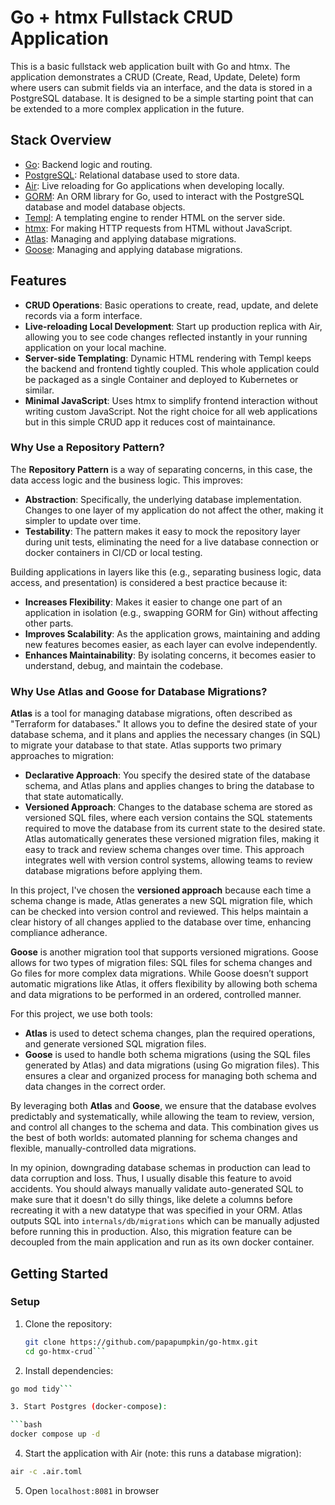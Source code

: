 # Go + htmx Fullstack CRUD Application

This is a basic fullstack web application built with Go and htmx. The application demonstrates a CRUD (Create, Read, Update, Delete) form where users can submit fields via an interface, and the data is stored in a PostgreSQL database. It is designed to be a simple starting point that can be extended to a more complex application in the future.

## Stack Overview

- [Go](https://golang.org/doc/install): Backend logic and routing.
- [PostgreSQL](https://www.postgresql.org/download/): Relational database used to store data.
- [Air](https://github.com/cosmtrek/air): Live reloading for Go applications when developing locally.
- [GORM](https://gorm.io/index.html): An ORM library for Go, used to interact with the PostgreSQL database and model database objects.
- [Templ](https://github.com/a-h/templ): A templating engine to render HTML on the server side.
- [htmx](https://htmx.org/): For making HTTP requests from HTML without JavaScript.
- [Atlas](https://atlasgo.io/): Managing and applying database migrations.
- [Goose](https://github.com/pressly/goose): Managing and applying database migrations.

## Features

- **CRUD Operations**: Basic operations to create, read, update, and delete records via a form interface.
- **Live-reloading Local Development**: Start up production replica with Air, allowing you to see code changes reflected instantly in your running application on your local machine.
- **Server-side Templating**: Dynamic HTML rendering with Templ keeps the backend and frontend tightly coupled. This whole application could be packaged as a single Container and deployed to Kubernetes or similar.
- **Minimal JavaScript**: Uses htmx to simplify frontend interaction without writing custom JavaScript. Not the right choice for all web applications but in this simple CRUD app it reduces cost of maintainance.

### Why Use a Repository Pattern?

The **Repository Pattern** is a way of separating concerns, in this case, the data access logic and the business logic. This improves:

- **Abstraction**: Specifically, the underlying database implementation. Changes to one layer of my application do not affect the other, making it simpler to update over time.
- **Testability**: The pattern makes it easy to mock the repository layer during unit tests, eliminating the need for a live database connection or docker containers in CI/CD or local testing.

Building applications in layers like this (e.g., separating business logic, data access, and presentation) is considered a best practice because it:

- **Increases Flexibility**: Makes it easier to change one part of an application in isolation (e.g., swapping GORM for Gin) without affecting other parts.
- **Improves Scalability**: As the application grows, maintaining and adding new features becomes easier, as each layer can evolve independently.
- **Enhances Maintainability**: By isolating concerns, it becomes easier to understand, debug, and maintain the codebase.

### Why Use Atlas and Goose for Database Migrations?

**Atlas** is a tool for managing database migrations, often described as "Terraform for databases." It allows you to define the desired state of your database schema, and it plans and applies the necessary changes (in SQL) to migrate your database to that state. Atlas supports two primary approaches to migration:

- **Declarative Approach**: You specify the desired state of the database schema, and Atlas plans and applies changes to bring the database to that state automatically.
- **Versioned Approach**: Changes to the database schema are stored as versioned SQL files, where each version contains the SQL statements required to move the database from its current state to the desired state. Atlas automatically generates these versioned migration files, making it easy to track and review schema changes over time. This approach integrates well with version control systems, allowing teams to review database migrations before applying them.

In this project, I've chosen the **versioned approach** because each time a schema change is made, Atlas generates a new SQL migration file, which can be checked into version control and reviewed. This helps maintain a clear history of all changes applied to the database over time, enhancing compliance adherance.

**Goose** is another migration tool that supports versioned migrations. Goose allows for two types of migration files: SQL files for schema changes and Go files for more complex data migrations. While Goose doesn’t support automatic migrations like Atlas, it offers flexibility by allowing both schema and data migrations to be performed in an ordered, controlled manner.

For this project, we use both tools:
- **Atlas** is used to detect schema changes, plan the required operations, and generate versioned SQL migration files.
- **Goose** is used to handle both schema migrations (using the SQL files generated by Atlas) and data migrations (using Go migration files). This ensures a clear and organized process for managing both schema and data changes in the correct order.

By leveraging both **Atlas** and **Goose**, we ensure that the database evolves predictably and systematically, while allowing the team to review, version, and control all changes to the schema and data. This combination gives us the best of both worlds: automated planning for schema changes and flexible, manually-controlled data migrations.

In my opinion, downgrading database schemas in production can lead to data corruption and loss. Thus, I usually disable this feature to avoid accidents. You should always manually validate auto-generated SQL to make sure that it doesn't do silly things, like delete a columns before recreating it with a new datatype that was specified in your ORM. Atlas outputs SQL into `internals/db/migrations` which can be manually adjusted before running this in production. Also, this migration feature can be decoupled from the main application and run as its own docker container.

## Getting Started

### Setup

1. Clone the repository:

   ```bash
   git clone https://github.com/papapumpkin/go-htmx.git
   cd go-htmx-crud```

2. Install dependencies:

  ```bash
  go mod tidy```

3. Start Postgres (docker-compose):

  ```bash
  docker compose up -d
  ```

4. Start the application with Air (note: this runs a database migration):

  ```bash
  air -c .air.toml
  ```

5. Open `localhost:8081` in browser

